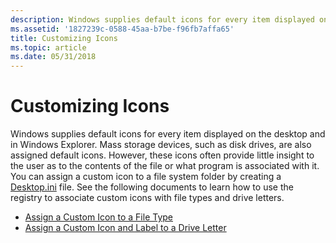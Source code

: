 ```yaml
---
description: Windows supplies default icons for every item displayed on the desktop and in Windows Explorer.
ms.assetid: '1827239c-0588-45aa-b7be-f96fb7affa65'
title: Customizing Icons
ms.topic: article
ms.date: 05/31/2018
---
```


# Customizing Icons

Windows supplies default icons for every item displayed on the desktop and in Windows Explorer. Mass storage devices, such as disk drives, are also assigned default icons. However, these icons often provide little insight to the user as to the contents of the file or what program is associated with it. You can assign a custom icon to a file system folder by creating a [Desktop.ini](how-to-customize-folders-with-desktop-ini.md) file. See the following documents to learn how to use the registry to associate custom icons with file types and drive letters.

- [Assign a Custom Icon to a File Type](how-to-assign-a-custom-icon-to-a-file-type.md)
- [Assign a Custom Icon and Label to a Drive Letter](how-to-assign-a-custom-icon-and-label-to-a-drive-letter.md)

 

 



